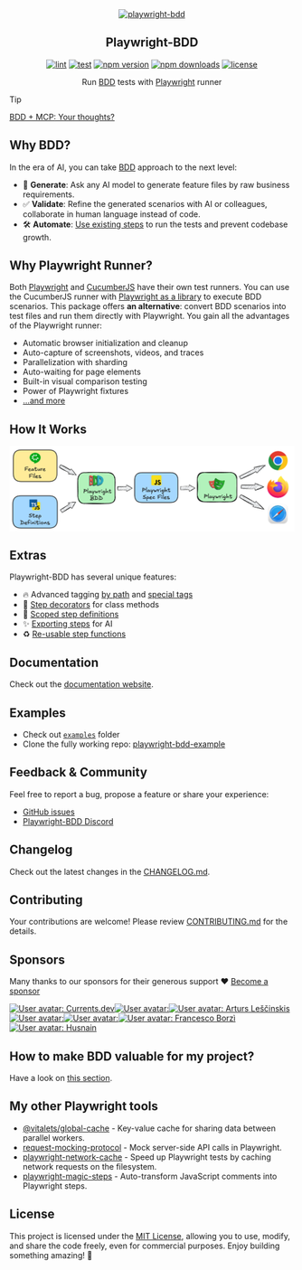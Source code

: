 <div align="center">
  <a href="https://vitalets.github.io/playwright-bdd">
    <img width="128" alt="playwright-bdd" src="./docs/logo.svg">
  </a>
</div>

<h2 align="center">Playwright-BDD</h2>

<div align="center">

[![lint](https://github.com/vitalets/playwright-bdd/actions/workflows/lint.yaml/badge.svg)](https://github.com/vitalets/playwright-bdd/actions/workflows/lint.yaml)
[![test](https://github.com/vitalets/playwright-bdd/actions/workflows/test.yaml/badge.svg)](https://github.com/vitalets/playwright-bdd/actions/workflows/test.yaml)
[![npm version](https://img.shields.io/npm/v/playwright-bdd)](https://www.npmjs.com/package/playwright-bdd)
[![npm downloads](https://img.shields.io/npm/dw/playwright-bdd)](https://www.npmjs.com/package/playwright-bdd)
[![license](https://img.shields.io/npm/l/playwright-bdd)](https://github.com/vitalets/playwright-bdd/blob/main/LICENSE)

</div>

<div align="center">

Run [BDD](https://cucumber.io/docs/bdd/) tests with [Playwright](https://playwright.dev/) runner

</div>

> [!TIP]
> [BDD + MCP: Your thoughts?](https://github.com/vitalets/playwright-bdd/issues/321)

## Why BDD?
In the era of AI, you can take [BDD](https://cucumber.io/docs/bdd/) approach to the next level:

- 🤖 **Generate**: Ask any AI model to generate feature files by raw business requirements.
- ✅ **Validate**: Refine the generated scenarios with AI or colleagues, collaborate in human language instead of code.
- 🛠 **Automate**: [Use existing steps](https://vitalets.github.io/playwright-bdd/#/writing-features/chatgpt) to run the tests and prevent codebase growth.

## Why Playwright Runner?

Both [Playwright](https://playwright.dev/) and [CucumberJS](https://github.com/cucumber/cucumber-js) have their own test runners. You can use the CucumberJS runner with [Playwright as a library](https://playwright.dev/docs/library) to execute BDD scenarios. This package offers **an alternative**: convert BDD scenarios into test files and run them directly with Playwright. You gain all the advantages of the Playwright runner:

- Automatic browser initialization and cleanup
- Auto-capture of screenshots, videos, and traces
- Parallelization with sharding
- Auto-waiting for page elements
- Built-in visual comparison testing
- Power of Playwright fixtures
- [...and more](https://playwright.dev/docs/library#key-differences)

## How It Works

<img align="center" src="https://raw.githubusercontent.com/vitalets/playwright-bdd/refs/heads/main/docs/_media/schema.png"/>

## Extras
Playwright-BDD has several unique features:

- 🔥 Advanced tagging [by path](https://vitalets.github.io/playwright-bdd/#/writing-features/tags-from-path) and [special tags](https://vitalets.github.io/playwright-bdd/#/writing-features/special-tags)
- 🎩 [Step decorators](https://vitalets.github.io/playwright-bdd/#/writing-steps/decorators) for class methods  
- 🎯 [Scoped step definitions](https://vitalets.github.io/playwright-bdd/#/writing-steps/scoped)  
- ✨ [Exporting steps](https://vitalets.github.io/playwright-bdd/#/writing-features/chatgpt) for AI  
- ♻️ [Re-usable step functions](https://vitalets.github.io/playwright-bdd/#/writing-steps/reusing-step-fn)  

## Documentation
Check out the [documentation website](https://vitalets.github.io/playwright-bdd/#/).

## Examples

- Check out [`examples`](/examples) folder
- Clone the fully working repo: [playwright-bdd-example](https://github.com/vitalets/playwright-bdd-example)

## Feedback & Community

Feel free to report a bug, propose a feature or share your experience:

* [GitHub issues](https://github.com/vitalets/playwright-bdd/issues)
* [Playwright-BDD Discord](https://discord.gg/5rwa7TAGUr)

## Changelog
Check out the latest changes in the [CHANGELOG.md](https://github.com/vitalets/playwright-bdd/blob/main/CHANGELOG.md).

## Contributing
Your contributions are welcome! Please review [CONTRIBUTING.md](https://github.com/vitalets/playwright-bdd/blob/main/.github/CONTRIBUTING.md) for the details.

## Sponsors
Many thanks to our sponsors for their generous support ❤️ [Become a sponsor](https://github.com/sponsors/vitalets)

<!-- sponsors --><a href="https://github.com/currents-dev"><img src="https:&#x2F;&#x2F;github.com&#x2F;currents-dev.png" width="60px" alt="User avatar: Currents.dev" /></a><a href="https://github.com/jzaratei"><img src="https:&#x2F;&#x2F;github.com&#x2F;jzaratei.png" width="60px" alt="User avatar: " /></a><a href="https://github.com/alescinskis"><img src="https:&#x2F;&#x2F;github.com&#x2F;alescinskis.png" width="60px" alt="User avatar: Arturs Leščinskis" /></a><a href="https://github.com/kahuna227"><img src="https:&#x2F;&#x2F;github.com&#x2F;kahuna227.png" width="60px" alt="User avatar: " /></a><a href="https://github.com/alexhvastovich"><img src="https:&#x2F;&#x2F;github.com&#x2F;alexhvastovich.png" width="60px" alt="User avatar: " /></a><a href="https://github.com/FrancescoBorzi"><img src="https:&#x2F;&#x2F;github.com&#x2F;FrancescoBorzi.png" width="60px" alt="User avatar: Francesco Borzì" /></a><a href="https://github.com/Niansuh"><img src="https:&#x2F;&#x2F;github.com&#x2F;Niansuh.png" width="60px" alt="User avatar: Husnain" /></a><!-- sponsors -->

## How to make BDD valuable for my project?

Have a look on [this section](https://vitalets.github.io/playwright-bdd/#/faq?id=how-to-make-bdd-valuable-for-my-project).

## My other Playwright tools

* [@vitalets/global-cache](https://github.com/vitalets/global-cache) - Key-value cache for sharing data between parallel workers.
* [request-mocking-protocol](https://github.com/vitalets/request-mocking-protocol) - Mock server-side API calls in Playwright.
* [playwright-network-cache](https://github.com/vitalets/playwright-network-cache) - Speed up Playwright tests by caching network requests on the filesystem.
* [playwright-magic-steps](https://github.com/vitalets/playwright-magic-steps) - Auto-transform JavaScript comments into Playwright steps.

## License
This project is licensed under the [MIT License](https://github.com/vitalets/playwright-bdd/blob/main/LICENSE), allowing you to use, modify, and share the code freely, even for commercial purposes. Enjoy building something amazing! 🎉

